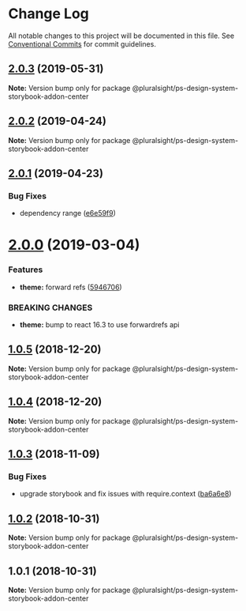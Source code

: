 # Change Log

All notable changes to this project will be documented in this file.
See [Conventional Commits](https://conventionalcommits.org) for commit guidelines.

## [2.0.3](https://github.com/pluralsight/design-system/compare/@pluralsight/ps-design-system-storybook-addon-center@2.0.2...@pluralsight/ps-design-system-storybook-addon-center@2.0.3) (2019-05-31)

**Note:** Version bump only for package @pluralsight/ps-design-system-storybook-addon-center





## [2.0.2](https://github.com/pluralsight/design-system/compare/@pluralsight/ps-design-system-storybook-addon-center@2.0.1...@pluralsight/ps-design-system-storybook-addon-center@2.0.2) (2019-04-24)

**Note:** Version bump only for package @pluralsight/ps-design-system-storybook-addon-center





## [2.0.1](https://github.com/pluralsight/design-system/compare/@pluralsight/ps-design-system-storybook-addon-center@2.0.0...@pluralsight/ps-design-system-storybook-addon-center@2.0.1) (2019-04-23)


### Bug Fixes

* dependency range ([e6e59f9](https://github.com/pluralsight/design-system/commit/e6e59f9))





# [2.0.0](https://github.com/pluralsight/design-system/compare/@pluralsight/ps-design-system-storybook-addon-center@1.0.5...@pluralsight/ps-design-system-storybook-addon-center@2.0.0) (2019-03-04)


### Features

* **theme:** forward refs ([5946706](https://github.com/pluralsight/design-system/commit/5946706))


### BREAKING CHANGES

* **theme:** bump to react 16.3 to use forwardrefs api





## [1.0.5](https://github.com/pluralsight/design-system/compare/@pluralsight/ps-design-system-storybook-addon-center@1.0.3...@pluralsight/ps-design-system-storybook-addon-center@1.0.5) (2018-12-20)

**Note:** Version bump only for package @pluralsight/ps-design-system-storybook-addon-center





## [1.0.4](https://github.com/pluralsight/design-system/compare/@pluralsight/ps-design-system-storybook-addon-center@1.0.3...@pluralsight/ps-design-system-storybook-addon-center@1.0.4) (2018-12-20)

**Note:** Version bump only for package @pluralsight/ps-design-system-storybook-addon-center





## [1.0.3](https://github.com/pluralsight/design-system/compare/@pluralsight/ps-design-system-storybook-addon-center@1.0.2...@pluralsight/ps-design-system-storybook-addon-center@1.0.3) (2018-11-09)


### Bug Fixes

* upgrade storybook and fix issues with require.context ([ba6a6e8](https://github.com/pluralsight/design-system/commit/ba6a6e8))





## [1.0.2](https://github.com/pluralsight/design-system/compare/@pluralsight/ps-design-system-storybook-addon-center@1.0.1...@pluralsight/ps-design-system-storybook-addon-center@1.0.2) (2018-10-31)

**Note:** Version bump only for package @pluralsight/ps-design-system-storybook-addon-center





<a name="1.0.1"></a>
## 1.0.1 (2018-10-31)




**Note:** Version bump only for package @pluralsight/ps-design-system-storybook-addon-center
